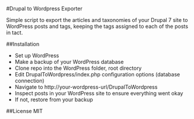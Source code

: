 #Drupal to Wordpress Exporter

Simple script to export the articles and taxonomies of your Drupal 7 site to
WordPress posts and tags, keeping the tags assigned to each of the posts in
tact.

##Installation
* Set up WordPress
* Make a backup of your WordPress database
* Clone repo into the WordPress folder, root directory
* Edit DrupalToWordpress/index.php configuration options (database connection)
* Navigate to http://your-wordpress-url/DrupalToWordpress
* Inspect posts in your WordPress site to ensure everything went okay
* If not, restore from your backup

##License
MIT